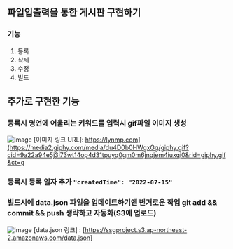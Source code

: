 ## 파일입출력을 통한 게시판 구현하기

 ### 기능
 1. 등록
 2. 삭제
 3. 수정
 4. 빌드
 
 ## 추가로 구현한 기능
 
 ### 등록시 명언에 어울리는 키워드를 입력시 gif파일 이미지 생성
 ![image](https://user-images.githubusercontent.com/72914519/179162549-29b94d73-d263-4025-8a4a-aac0b1bf9caa.png)
  [이미지 링크 URL]: https://lynmp.com](https://media2.giphy.com/media/du4D0b0HWgxGg/giphy.gif?cid=9a22a94e5j3i73wt14op4d31tpuyq0gm0m6jnqjem4iuxqi0&rid=giphy.gif&ct=g
 
###  등록시 등록 일자 추가   ```"createdTime": "2022-07-15"```
 
###  빌드시에  data.json 파일을 업데이트하기엔 번거로운 작업 git add && commit && push 생략하고 자동화(S3에 업로드)
 ![image](https://user-images.githubusercontent.com/72914519/179163084-06888817-9549-4b98-8076-be4b43f72890.png)
[data.json 링크] : [https://ssgproject.s3.ap-northeast-2.amazonaws.com/data.json]
